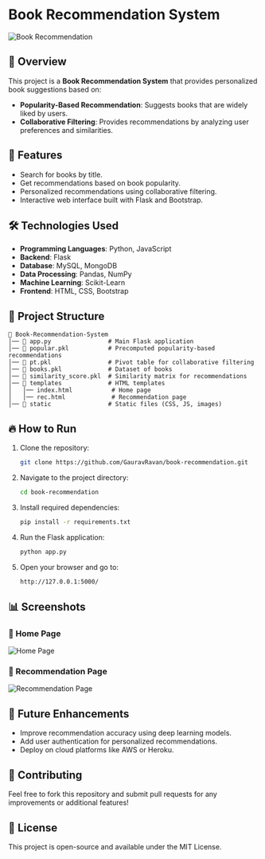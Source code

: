 # Book Recommendation System

![Book Recommendation](IMAGE_LINK_1)

## 📌 Overview
This project is a **Book Recommendation System** that provides personalized book suggestions based on:
- **Popularity-Based Recommendation**: Suggests books that are widely liked by users.
- **Collaborative Filtering**: Provides recommendations by analyzing user preferences and similarities.

## 🚀 Features
- Search for books by title.
- Get recommendations based on book popularity.
- Personalized recommendations using collaborative filtering.
- Interactive web interface built with Flask and Bootstrap.

## 🛠️ Technologies Used
- **Programming Languages**: Python, JavaScript
- **Backend**: Flask
- **Database**: MySQL, MongoDB
- **Data Processing**: Pandas, NumPy
- **Machine Learning**: Scikit-Learn
- **Frontend**: HTML, CSS, Bootstrap

## 📂 Project Structure
```
📁 Book-Recommendation-System
│── 📄 app.py                # Main Flask application
│── 📄 popular.pkl           # Precomputed popularity-based recommendations
│── 📄 pt.pkl                # Pivot table for collaborative filtering
│── 📄 books.pkl             # Dataset of books
│── 📄 similarity_score.pkl  # Similarity matrix for recommendations
│── 📂 templates             # HTML templates
│   │── index.html           # Home page
│   │── rec.html             # Recommendation page
│── 📂 static                # Static files (CSS, JS, images)
```

## 🔥 How to Run
1. Clone the repository:
   ```sh
   git clone https://github.com/GauravRavan/book-recommendation.git
   ```
2. Navigate to the project directory:
   ```sh
   cd book-recommendation
   ```
3. Install required dependencies:
   ```sh
   pip install -r requirements.txt
   ```
4. Run the Flask application:
   ```sh
   python app.py
   ```
5. Open your browser and go to:
   ```
   http://127.0.0.1:5000/
   ```

## 📊 Screenshots
### 🔹 Home Page
![Home Page](IMAGE_LINK_1)

### 🔹 Recommendation Page
![Recommendation Page](IMAGE_LINK_2)

## 📌 Future Enhancements
- Improve recommendation accuracy using deep learning models.
- Add user authentication for personalized recommendations.
- Deploy on cloud platforms like AWS or Heroku.

## 🤝 Contributing
Feel free to fork this repository and submit pull requests for any improvements or additional features!

## 📜 License
This project is open-source and available under the MIT License.
